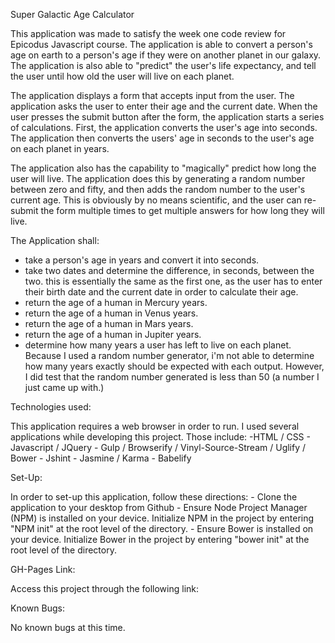 Super Galactic Age Calculator

This application was made to satisfy the week one code review for Epicodus Javascript course. The application is able to convert a person's age on earth to a person's age if they were on another planet in our galaxy. The application is also able to "predict" the user's life expectancy, and tell the user until how old the user will live on each planet.

The application displays a form that accepts input from the user. The application asks the user to enter their age and the current date. When the user presses the submit button after the form, the application starts a series of calculations. First, the application converts the user's age into seconds. The application then converts the users' age in seconds to the user's age on each planet in years.

The application also has the capability to "magically" predict how long the user will live. The application does this by generating a random number between zero and fifty, and then adds the random number to the user's current age. This is obviously by no means scientific, and the user can re-submit the form multiple times to get multiple answers for how long they will live.

The Application shall:
  - take a person's age in years and convert it into seconds.
  - take two dates and determine the difference, in seconds, between the two.
      this is essentially the same as the first one, as the user has to enter their birth date and the current date in order to calculate their age.
  - return the age of a human in Mercury years.
  - return the age of a human in Venus years.
  - return the age of a human in Mars years.
  - return the age of a human in Jupiter years.
  - determine how many years a user has left to live on each planet.
      Because I used a random number generator, i'm not able to determine how many years exactly should be expected with each output. However, I did test that the random number generated is less than 50 (a number I just came up with.)

Technologies used:

  This application requires a web browser in order to run. I used several applications while developing this project. Those include:
    -HTML / CSS
    - Javascript / JQuery
    - Gulp / Browserify / Vinyl-Source-Stream / Uglify / Bower
    - Jshint
    - Jasmine / Karma
    - Babelify

Set-Up:

  In order to set-up this application, follow these directions:
    - Clone the application to your desktop from Github
    - Ensure Node Project Manager (NPM) is installed on your device. Initialize NPM in the project by entering "NPM init" at the root level of the directory.
    - Ensure Bower is installed on your device. Initialize Bower in the project by entering "bower init" at the root level of the directory.

GH-Pages Link:

  Access this project through the following link:

Known Bugs:

  No known bugs at this time. 
